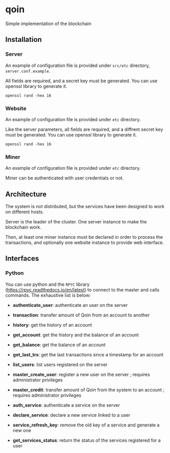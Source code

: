 # qoin

Simple implementation of the blockchain

## Installation

### Server

An example of configuration file is provided under `src/etc` directory, `server.conf.example`.

All fields are required, and a secret key must be generated. You can use openssl library to generate it.

`openssl rand -hex 16`

### Website

An example of configuration file is provided under `etc` directory.

Like the server parameters, all fields are required, and a diffrent secret key must be generated. You can use openssl library to generate it.

`openssl rand -hex 16`

### Miner

An example of configuration file is provided under `etc` directory.

Miner can be authenticated with user credentials or not.

## Architecture

The system is not distributed, but the services have been designed to work on different hosts.

Server is the leader of the cluster. One server instance to make the blockchain work.

Then, at least one miner instance must be declared in order to process the transactions, and optionally one website instance to provide web interface.

## Interfaces

### Python

You can use python and the `RPYC` library (https://rpyc.readthedocs.io/en/latest) to connect to the master and calls commands. The exhaustive list is below:

* **authenticate_user**: authenticate an user on the server
* **transaction**: transfer amount of Qoin from an account to another
* **history**: get the history of an account
* **get_account**: get the history and the balance of an account
* **get_balance**: get the balance of an account
* **get_last_trs**: get the last transactions since a timestamp for an account
* **list_users**: list users registered on the server
* **master_create_user**: register a new user on the server ; requires administrator privileges

* **master_credit**: transfer amount of Qoin from the system to an account ; requires administrator privileges
* **auth_service**: authenticate a service on the server
* **declare_service**: declare a new service linked to a user
* **service_refresh_key**: remove the old key of a service and generate a new one
* **get_services_status**: return the status of the services registered for a user
